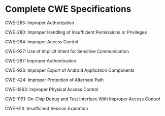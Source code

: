 

# Complete CWE Specifications

CWE-285: Improper Authorization

CWE-280: Improper Handling of Insufficient Permissions or Privileges 

CWE-284: Improper Access Control

CWE-927: Use of Implicit Intent for Sensitive Communication

CWE-287: Improper Authentication

CWE-926: Improper Export of Android Application Components

CWE-424: Improper Protection of Alternate Path

CWE-1263: Improper Physical Access Control

CWE-1191: On-Chip Debug and Test Interface With Improper Access Control

CWE-613: Insufficient Session Expiration